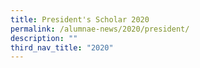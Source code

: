 ```yaml
---
title: President's Scholar 2020
permalink: /alumnae-news/2020/president/
description: ""
third_nav_title: "2020"
---
```

